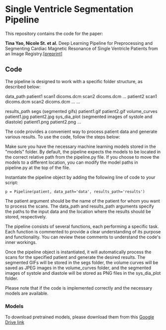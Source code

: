 # Single Ventricle Segmentation Pipeline

This repository contains the code for the paper:

**Tina Yao, Nicole St. et al.** Deep Learning Pipeline for Preprocessing and Segmenting Cardiac Magnetic Resonance of Single Ventricle Patients from an Image Registry.[[preprint]](https://arxiv.org/abs/2303.11676)


## Code
The pipeline is designed to work with a specific folder structure, as described below:

data_path
    patient1
        scan1
            dicoms.dcm
        scan2
            dicoms.dcm
        ...
    patient2
        scan1
            dicoms.dcm
        scan2
            dicoms.dcm
        ...
    ...
    
results_path
    segs  (segmented gifs)
        patient1.gif
        patient2.gif
    volume_curves
        patient1.jpg
        patient2.jpg
    sys_dia_plot (segmented images of systole and diastole)
        patient1.png
        patient2.png
    ...


The code provides a convenient way to process patient data and generate various results. To use the code, follow the steps below:

Make sure you have the necessary machine learning models stored in the "models" folder. By default, the pipeline expects the models to be located in the correct relative path from the pipeline.py file. If you choose to move the models to a different location, you can modify the model paths in pipeline.py at the top of the file.

Instantiate the pipeline object by adding the following line of code to your script:
```
p = Pipeline(patient, data_path='data', results_path='results')
```

The patient argument should be the name of the patient for whom you want to process the scans. The data_path and results_path arguments specify the paths to the input data and the location where the results should be stored, respectively.

The pipeline consists of several functions, each performing a specific task. Each function is commented to provide a clear understanding of its purpose and functionality. You can review these comments to understand the code's inner workings.

Once the pipeline object is instantiated, it will automatically process the scans for the specified patient and generate the desired results. The segmented GIFs will be stored in the segs folder, the volume curves will be saved as JPEG images in the volume_curves folder, and the segmented images of systole and diastole will be stored as PNG files in the sys_dia_plot folder.

Please note that if the code is implemented correctly and the necessary models are available.

### Models
To download pretrained models, please download them from this [Google Drive link](https://www.example.com](https://drive.google.com/drive/folders/1df2Cf-bUgBG3KeMkaaUTp-ZE8sS-tGfK?usp=drive_link)https://drive.google.com/drive/folders/1df2Cf-bUgBG3KeMkaaUTp-ZE8sS-tGfK?usp=drive_link)
